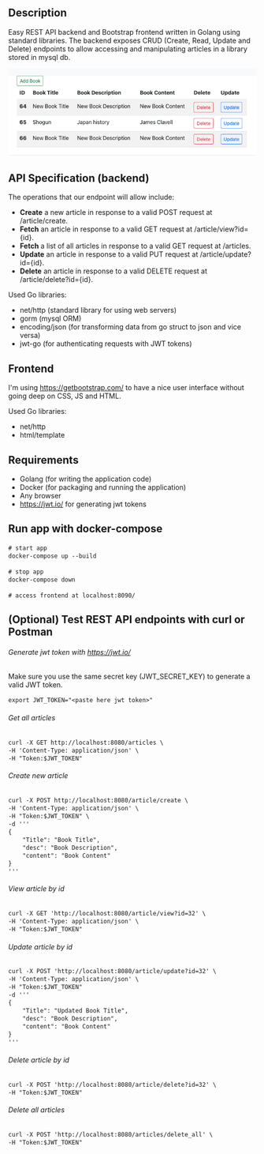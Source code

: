 ## Description

Easy REST API backend and Bootstrap frontend written in Golang using standard libraries.
The backend exposes CRUD (Create, Read, Update and Delete) endpoints to allow accessing and manipulating articles in a library stored in mysql db. 

![Alt text](/img.png "Frontend Screenshot")

## API Specification (backend)

The operations that our endpoint will allow include:
* **Create** a new article in response to a valid POST request at /article/create.
* **Fetch** an article in response to a valid GET request at /article/view?id={id}.
* **Fetch** a list of all articles in response to a valid GET request at /articles.
* **Update** an article in response to a valid PUT request at /article/update?id={id}.
* **Delete** an article in response to a valid DELETE request at /article/delete?id={id}.

Used Go libraries:
* net/http (standard library for using web servers)
* gorm (mysql ORM)
* encoding/json (for transforming data from go struct to json and vice versa)
* jwt-go (for authenticating requests with JWT tokens)

## Frontend

I'm using https://getbootstrap.com/ to have a nice user interface without going deep on CSS, JS and HTML.

Used Go libraries:
* net/http
* html/template

## Requirements

* Golang (for writing the application code)
* Docker (for packaging and running the application)
* Any browser
* https://jwt.io/ for generating jwt tokens

## Run app with docker-compose

```
# start app
docker-compose up --build

# stop app
docker-compose down

# access frontend at localhost:8090/
```

## (Optional) Test REST API endpoints with curl or Postman

###### Generate jwt token with https://jwt.io/
Make sure you use the same secret key (JWT_SECRET_KEY) to generate a valid JWT token.
```
export JWT_TOKEN="<paste here jwt token>"
```

###### Get all articles
```
curl -X GET http://localhost:8080/articles \
-H 'Content-Type: application/json' \
-H "Token:$JWT_TOKEN" 
```

###### Create new article
```
curl -X POST http://localhost:8080/article/create \
-H 'Content-Type: application/json' \
-H "Token:$JWT_TOKEN" \
-d '''
{
    "Title": "Book Title",
    "desc": "Book Description",
    "content": "Book Content"
}
'''
```

###### View article by id
```
curl -X GET 'http://localhost:8080/article/view?id=32' \
-H 'Content-Type: application/json' \
-H "Token:$JWT_TOKEN"
```

###### Update article by id
```
curl -X POST 'http://localhost:8080/article/update?id=32' \
-H 'Content-Type: application/json' \
-H "Token:$JWT_TOKEN"
-d '''
{
    "Title": "Updated Book Title",
    "desc": "Book Description",
    "content": "Book Content"
}
'''
```

###### Delete article by id
```
curl -X POST 'http://localhost:8080/article/delete?id=32' \
-H "Token:$JWT_TOKEN"
```

###### Delete all articles
```
curl -X POST 'http://localhost:8080/articles/delete_all' \
-H "Token:$JWT_TOKEN" 
```